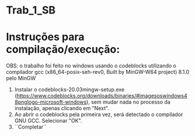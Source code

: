# Trab_1_SB
# Instruções para compilação/execução:
OBS: o trabalho foi feito no windows usando o codeblocks utilizando o compilador gcc (x86_64-posix-seh-rev0, Built by MinGW-W64 project) 8.1.0 pelo MinGW
1. Instalar o codeblocks-20.03mingw-setup.exe (https://www.codeblocks.org/downloads/binaries/#imagesoswindows48pnglogo-microsoft-windows), sem mudar nada no processo da instalação, apenas clicando em "Next".
2. Ao abrir o codeblocks pela primeira vez, será detectado o compilador GNU GCC. Selecionar "OK".
3. ´´Completar´´